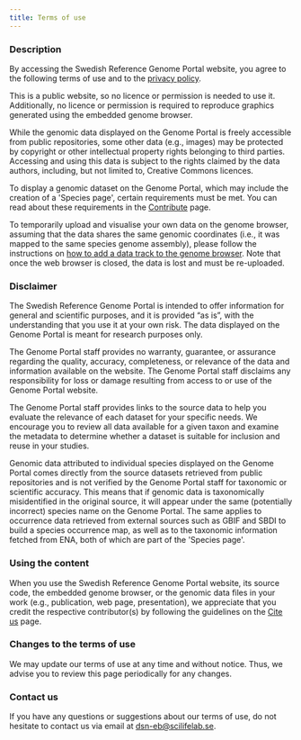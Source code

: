 ```yaml
---
title: Terms of use
---
```


### Description

By accessing the Swedish Reference Genome Portal website, you agree to the following terms of use and to the <a href="/privacy">privacy policy</a>.

This is a public website, so no licence or permission is needed to use it. Additionally, no licence or permission is required to reproduce graphics generated using the embedded genome browser.

While the genomic data displayed on the Genome Portal is freely accessible from public repositories, some other data (e.g., images) may be protected by copyright or other intellectual property rights belonging to third parties. Accessing and using this data is subject to the rights claimed by the data authors, including, but not limited to, Creative Commons licences.

To display a genomic dataset on the Genome Portal, which may include the creation of a 'Species page', certain requirements must be met. You can read about these requirements in the <a href="/contribute">Contribute</a> page.

To temporarily upload and visualise your own data on the genome browser, assuming that the data shares the same genomic coordinates (i.e., it was mapped to the same species genome assembly), please follow the instructions on <a href="/faqs">how to add a data track to the genome browser</a>. Note that once the web browser is closed, the data is lost and must be re-uploaded.

### Disclaimer

The Swedish Reference Genome Portal is intended to offer information for general and scientific purposes, and it is provided “as is”, with the understanding that you use it at your own risk. The data displayed on the Genome Portal is meant for research purposes only.

The Genome Portal staff provides no warranty, guarantee, or assurance regarding the quality, accuracy, completeness, or relevance of the data and information available on the website. The Genome Portal staff disclaims any responsibility for loss or damage resulting from access to or use of the Genome Portal website.

The Genome Portal staff provides links to the source data to help you evaluate the relevance of each dataset for your specific needs. We encourage you to review all data available for a given taxon and examine the metadata to determine whether a dataset is suitable for inclusion and reuse in your studies.

Genomic data attributed to individual species displayed on the Genome Portal comes directly from the source datasets retrieved from public repositories and is not verified by the Genome Portal staff for taxonomic or scientific accuracy. This means that if genomic data is taxonomically misidentified in the original source, it will appear under the same (potentially incorrect) species name on the Genome Portal. The same applies to occurrence data retrieved from external sources such as GBIF and SBDI to build a species occurrence map, as well as to the taxonomic information fetched from ENA, both of which are part of the 'Species page'.

### Using the content

When you use the Swedish Reference Genome Portal website, its source code, the embedded genome browser, or the genomic data files in your work (e.g., publication, web page, presentation), we appreciate that you credit the respective contributor(s) by following the guidelines on the <a href="/citation">Cite us</a> page.

### Changes to the terms of use

We may update our terms of use at any time and without notice. Thus, we advise you to review this page periodically for any changes.

### Contact us

If you have any questions or suggestions about our terms of use, do not hesitate to contact us via email at [dsn-eb@scilifelab.se](mailto:dsn-eb@scilifelab.se).
